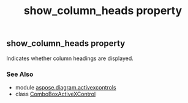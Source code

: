 ﻿---
title: show_column_heads property
second_title: Aspose.Diagram for Python via .NET API References
description: 
type: docs
weight: 310
url: /python-net/aspose.diagram.activexcontrols/comboboxactivexcontrol/show_column_heads/
is_root: false
---

## show_column_heads property


Indicates whether column headings are displayed.

### See Also
* module [aspose.diagram.activexcontrols](../../)
* class [ComboBoxActiveXControl](/diagram/python-net/aspose.diagram.activexcontrols/comboboxactivexcontrol)
